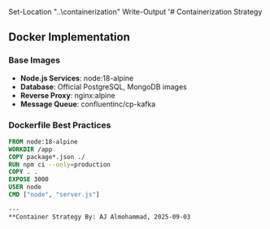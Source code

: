 Set-Location "..\containerization"
Write-Output '# Containerization Strategy

## Docker Implementation

### Base Images
- **Node.js Services**: node:18-alpine
- **Database**: Official PostgreSQL, MongoDB images
- **Reverse Proxy**: nginx:alpine
- **Message Queue**: confluentinc/cp-kafka

### Dockerfile Best Practices
```dockerfile
FROM node:18-alpine
WORKDIR /app
COPY package*.json ./
RUN npm ci --only=production
COPY . .
EXPOSE 3000
USER node
CMD ["node", "server.js"]

---
**Container Strategy By: AJ Almohammad, 2025-09-03